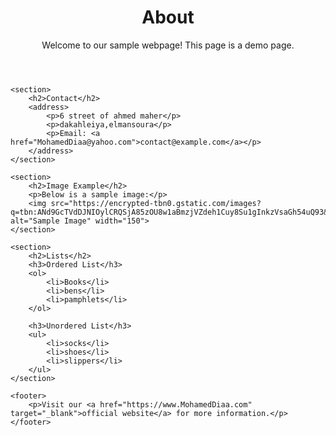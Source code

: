 <!DOCTYPE html>
<html lang="en">
<head>
    <meta charset="UTF-8">
    <meta name="viewport" content="width=device-width, initial-scale=1.0">
    <title>Sample HTML Page</title>
</head>
<body>
    <header>
        <h1>About</h1>
        <p>Welcome to our sample webpage! This page is a demo page.</p>
    </header>

    <section>
        <h2>Contact</h2>
        <address>
            <p>6 street of ahmed maher</p>
            <p>dakahleiya,elmansoura</p>
            <p>Email: <a href="MohamedDiaa@yahoo.com">contact@example.com</a></p>
        </address>
    </section>

    <section>
        <h2>Image Example</h2>
        <p>Below is a sample image:</p>
        <img src="https://encrypted-tbn0.gstatic.com/images?q=tbn:ANd9GcTVdDJNIOylCRQSjA85zOU8w1aBmzjVZdeh1Cuy8Su1gInkzVsaGh54uQ93&s=10/150" alt="Sample Image" width="150">
    </section>

    <section>
        <h2>Lists</h2>
        <h3>Ordered List</h3>
        <ol>
            <li>Books</li>
            <li>bens</li>
            <li>pamphlets</li>
        </ol>

        <h3>Unordered List</h3>
        <ul>
            <li>socks</li>
            <li>shoes</li>
            <li>slippers</li>
        </ul>
    </section>

    <footer>
        <p>Visit our <a href="https://www.MohamedDiaa.com" target="_blank">official website</a> for more information.</p>
    </footer>
</body>
</html>

